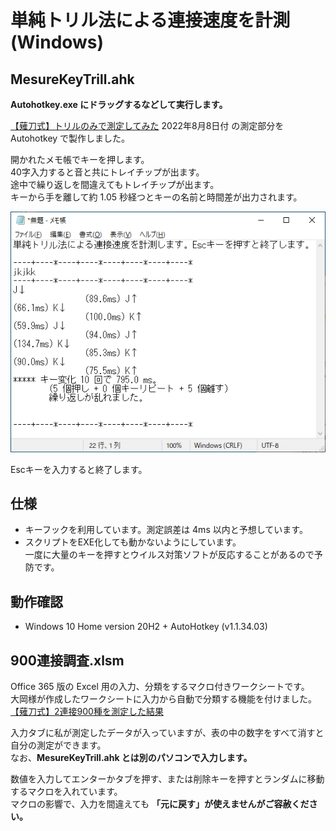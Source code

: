# 単純トリル法による連接速度を計測 (Windows)
## MesureKeyTrill.ahk
__Autohotkey.exe にドラッグするなどして実行します。__

[【薙刀式】トリルのみで測定してみた](http://oookaworks.seesaa.net/article/490449134.html#gsc.tab=0) 2022年8月8日付
の測定部分を Autohotkey で製作しました。

開かれたメモ帳でキーを押します。  
40字入力すると音と共にトレイチップが出ます。  
途中で繰り返しを間違えてもトレイチップが出ます。  
キーから手を離して約 1.05 秒経つとキーの名前と時間差が出力されます。

![画面サンプル](Sample.png)

Escキーを入力すると終了します。
## 仕様
* キーフックを利用しています。測定誤差は 4ms 以内と予想しています。
* スクリプトをEXE化しても動かないようにしています。  
一度に大量のキーを押すとウイルス対策ソフトが反応することがあるので予防です。
## 動作確認
* Windows 10 Home version 20H2 + AutoHotkey (v1.1.34.03)

## 900連接調査.xlsm

Office 365 版の Excel 用の入力、分類をするマクロ付きワークシートです。  
大岡様が作成したワークシートに入力から自動で分類する機能を付けました。  
[【薙刀式】2連接900種を測定した結果](http://oookaworks.seesaa.net/article/490739021.html#gsc.tab=0)

入力タブに私が測定したデータが入っていますが、表の中の数字をすべて消すと自分の測定ができます。  
なお、__MesureKeyTrill.ahk とは別のパソコンで入力します。__

数値を入力してエンターかタブを押す、または削除キーを押すとランダムに移動するマクロを入れています。  
マクロの影響で、入力を間違えても __「元に戻す」が使えませんがご容赦ください。__

